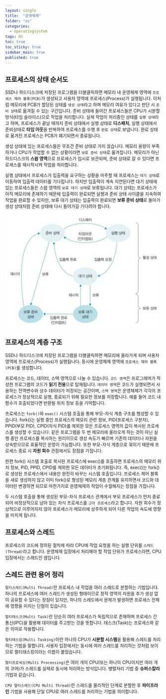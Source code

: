 ```yaml
---
layout: single
title:  "운영체제"
folder: "os"
categories:
  - operatingsystem
tags: OS
toc: true
toc_sticky: true
sidebar_main: true
published: true
---
```


## 프로세스의 상태 순서도
SSD나 하드디스크에 저장된 프로그램을 더블클릭하면 메모리 내 운영체제 영역에 `프로세스 제어 블록(PCB)`가 생성되고 사용자 영역에 프로세스(Process)가 실행됩니다. 이처럼 메모리에 PCB가 할당된 상태를 `생성 상태`라고 하며 메모리 여유가 있다고 판단 시 `준비 상태`로 옮겨질 수 있는 구간입니다. 준비 상태에 들어간 프로세스들은 CPU가 시분할 방식(타임 슬라이스)으로 작업을 처리합니다. 실제 작업이 처리중인 상태를 `실행 상태`라고 하며, 프로세스가 끝날 때까지 준비 상태에서 실행 상태로 **디스패치**, 실행 상태에서 준비상태로 **타임 아웃**을 반복하여 프로세스를 수행 후 `완료 상태`로 보냅니다. 완료 상태로 옮겨진 프로세스는 PCB가 폐기되면서 종료됩니다.

생성 상태에 있는 프로세스들은 무조건 준비 상태로 가지 않습니다. 메모리 용량이 부족하거나 CPU가 작업할 수 없는 상황이라면 `보류 준비 상태`로 옮겨집니다. 메모리가 아닌 하드디스크의 **스왑 영역**으로 프로세스가 임시로 보관되며, 준비 상태로 갈 수 있다면 프로세스를 재시작시켜 작업을 처리합니다.

실행 상태에서 프로세스가 입출력을 요구하는 상황을 마주할 때 프로세스는 `대기 상태`로 이동하여 입출력 데이터를 기다립니다. 하지만 입출력이 계속 지연된다면 대기 상태에 있는 프로세스들은 스왑 영역의 `보류 대기 상태`로 보류됩니다. 대기 상태는 프로세스가 아직 메모리에 존재하기 때문에 입출력이 완료되면 실행과 준비 상태 사이클을 지속하여 작업을 완료할 수 있지만, 보류 대기 상태는 입출력이 완료되면 **보류 준비 상태**로 돌아가 생성 상태처럼 준비 상태에 다시 들어가길 기다려야 합니다.

![png](/assets/os/process_state.png)

## 프로세스의 계층 구조
SSD나 하드디스크에 저장된 프로그램을 더블클릭하면 메모리에 올라가게 되며 사용자 영역에 프로세스(Process)가 실행됩니다. 동시에 운영체제 영역에 `프로세스 제어 블록(PCB)`를 생성합니다.

프로세스는 코드, 데이터, 스택 영역으로 나눌 수 있습니다. `코드 영역`은 프로그래머가 작성한 프로그램의 코드가 **읽기 전용**으로 탑재됩니다. `데이터 영역`은 코드가 실행되면서 사용하는 전역변수와 상수 데이터가 저장되는 공간이며, `스택 영역`은 운영체제가 각각의 프로세스가 정상적으로 실행, 종료되기 위해 필요한 정보를 저장합니다. 예를 들어 코드 내 함수가 호출되었다면 반환될 위치 정보 등을 기억합니다.

프로세스는 `fork()`와 `exec()` 시스템 호출을 통해 부모-자식 계층 구조를 형성할 수 있습니다. fork()는 실행 중인 프로세스의 메모리 관련 정보, PID(프로세스 구분자), PPID(부모 PID), CPID(자식 PID)를 제외한 모든 프로세스 영역의 값이 복사된 프로세스를 생성할 수 있습니다. 같은 프로그램을 두 번 메모리에 올라오게 하는 것이 아닌 실행 중인 프로세스를 복사하는 원리이므로 생성 속도가 빠르며 기존의 데이터나 자원을 상속받으므로 효율적인 운영이 가능합니다. 또한 부모-자식 계층으로 묶이기 때문에 프로세스 종료 시 **자원 회수** 관점에서도 장점을 가집니다.

한편 fork() 시스템 호출로 복사된 프로세스에 exec()를 호출하면 프로세스의 메모리 위치 정보, PID, PPID, CPID를 제외한 모든 데이터가 초기화됩니다. 즉, exec()는 fork()로 생성된 프로세스에서 내용만 완전히 바꾸는 시스템 호출입니다. 프로세스 제어 블록을 새로 생성하지 않고 이미 fork()로 형성된 메모리 계층 관계를 유지하면서 코드와 데이터만 변경하면 되므로 마찬가지로 운영체제의 작업이 수월해지는 장점을 가집니다.

두 시스템 호출을 통해 생성된 부모-자식 프로세스 관계에서 부모 프로세스가 먼저 종료되어 비정상적으로 남아 있는 자식 프로세스를 `고아 프로세스`라고 합니다. 자원 회수가 정상적으로 이루어지지 않아 프로세스가 메모리에 상주하게 되어 다른 작업의 속도에 영향을 미치게 됩니다.

## 프로세스와 스레드
프로세스의 코드에 정의된 절차에 따라 CPU에 작업 요청을 하는 실행 단위를 `스레드(Thread)`라고 합니다. 운영체제 입장에서 처리해야 할 작업 단위가 프로세스라면, CPU 입장에서는 스레드인 셈입니다.

## 스레드 관련 용어 정리
`멀티스레드(Multi Thread)`란 프로세스 내 작업을 여러 스레드로 분할하는 기법입니다. 하나의 프로세스에 여러 스레드가 생성된 형태이므로 정적 영역의 자원을 추가 생성 없이 공유할 수 있다는 장점이 있지만, 하나의 스레드에서 문제가 발생하면 프로세스 전체에 영향을 미치는 단점이 있습니다.

`멀티태스크(Multi Task)`란 단순히 여러 프로세스가 독립적으로 존재하며 프로세스 간 통신(IPC)을 활용해 데이터를 주고받는 것을 뜻합니다. 태스크(Task)는 프로세스와 같은 의미로 작용합니다.

`멀티태스킹(Multi Tasking)`이란 하나의 CPU가 **시분할 시스템**을 활용해 스레드를 처리하는 기법을 말합니다. 사용자 입장에서는 동시에 여러 스레드를 처리하는 것처럼 보이므로 멀티태스킹이라는 이름이 붙었습니다.

`멀티프로세싱(Multi Processing)`은 여러 개의 CPU(또는 하나의 CPU이지만 여러 개의 코어)가 스레드를 실제로 동시에 처리하는 방식입니다. 병렬처리 기법 중 **슈퍼스칼라** 기법과 같습니다.

`CPU 멀티스레드(CPU Multi Thread)`란 스레드를 물리적인 단계로 분할한 후 **파이프라인** 기법을 사용해 단일 CPU로 여러 스레드를 처리하는 기법을 의미합니다.
